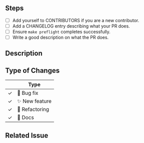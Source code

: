 <!--

Thank you for submitting a PR to Ballistica!

To ease the process of reviewing your PR, do make sure to complete the following boxes.

You can also read more about contributing to pylint in this document:
https://github.com/efroemling/ballistica/wiki/Contributing
-->

## Steps

- [ ] Add yourself to CONTRIBUTORS if you are a new contributor.
- [ ] Add a CHANGELOG entry describing what your PR does.
- [ ] Ensure `make preflight` completes successfully.
- [ ] Write a good description on what the PR does.

## Description


## Type of Changes
<!-- Leave the corresponding lines for the applicable type of change: -->
|   | Type |
| ------------- | ------------- |
| ✓  | :bug: Bug fix  |
| ✓  | :sparkles: New feature |
| ✓  | :hammer: Refactoring  |
| ✓  | :scroll: Docs |

## Related Issue

<!-- 
If this PR fixes a particular issue, use the following to automatically close that issue
once this PR gets merged:

Closes #XXX 
-->
